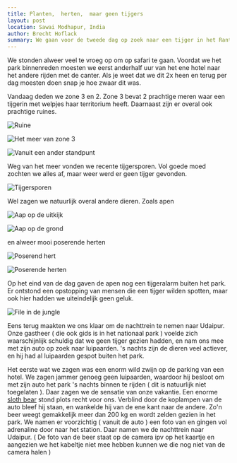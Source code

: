 ```yaml
---
title: Planten,  herten,  maar geen tijgers
layout: post
location: Sawai Modhapur, India
author: Brecht Hoflack
summary: We gaan voor de tweede dag op zoek naar een tijger in het Ranthambhore nationaal park
---
```

We stonden alweer veel te vroeg op om op safari te gaan.  Voordat we het park binnenreden moesten we eerst anderhalf uur van het ene hotel naar het andere rijden met de canter.  Als je weet dat we dit 2x heen en terug per dag moesten doen snap je hoe zwaar dit was.

Vandaag deden we zone 3 en 2.  Zone 3 bevat 2 prachtige meren waar een tijgerin met welpjes haar territorium heeft.  Daarnaast zijn er overal ook prachtige ruines.

![Ruine](/images/2011-11-08/P1030569.JPG.jpg)

![Het meer van zone 3](/images/2011-11-08/P1030572.JPG.jpg)

![Vanuit een ander standpunt](/images/2011-11-08/P1030574.JPG.jpg)

Weg van het meer vonden we recente tijgersporen.  Vol goede moed zochten we alles af,  maar weer werd er geen tijger gevonden.

![Tijgersporen](/images/2011-11-08/P1030605.JPG.jpg)

Wel zagen we natuurlijk overal andere dieren.  Zoals apen

![Aap op de uitkijk](/images/2011-11-08/P1030626.JPG.jpg)

![Aap op de grond](/images/2011-11-08/P1030655.JPG.jpg)

en alweer mooi poserende herten

![Poserend hert](/images/2011-11-08/P1030661.JPG.jpg)

![Poserende herten](/images/2011-11-08/P1030697.JPG.jpg)

Op het eind van de dag gaven de apen nog een tijgeralarm buiten het park.  Er ontstond een opstopping van mensen die een tijger wilden spotten,  maar ook hier hadden we uiteindelijk geen geluk.

![File in de jungle](/images/2011-11-08/P1030773.JPG.jpg)

Eens terug maakten we ons klaar om de nachttrein te nemen naar Udaipur.  Onze gastheer ( die ook gids is in het nationaal park ) voelde zich waarschijnlijk schuldig dat we geen tijger gezien hadden,  en nam ons mee met zijn auto op zoek naar luipaarden.  's nachts zijn de dieren veel actiever,  en hij had al luipaarden gespot buiten het park.

Het eerste wat we zagen was een enorm wild zwijn op de parking van een hotel.  We zagen jammer genoeg geen luipaarden,  waardoor hij besloot om met zijn auto het park 's nachts binnen te rijden ( dit is natuurlijk niet toegelaten ).  Daar zagen we de sensatie van onze vakantie.  Een enorme [sloth bear](http://en.wikipedia.org/wiki/Sloth_bear) stond plots recht voor ons.  Verblind door de koplampen van de auto bleef hij staan,  en wankelde hij van de ene kant naar de andere.  Zo'n beer weegt gemakkelijk meer dan 200 kg en wordt zelden gezien in het park.  We namen er voorzichtig ( vanuit de auto ) een foto van en gingen vol adrenaline door naar het station.  Daar namen we de nachttrein naar Udaipur.  ( De foto van de beer staat op de camera ipv op het kaartje en aangezien we het kabeltje niet mee hebben kunnen we die nog niet van de camera halen )